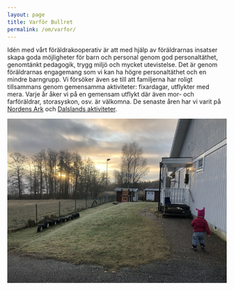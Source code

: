 ```yaml
---
layout: page
title: Varför Bullret
permalink: /om/varfor/
---
```


Idén med vårt föräldrakooperativ är att med hjälp av föräldrarnas insatser skapa goda möjligheter för barn och personal genom god personaltäthet, genomtänkt pedagogik, trygg miljö och mycket utevistelse. Det är genom föräldrarnas engagemang som vi kan ha högre personaltäthet och en mindre barngrupp. Vi försöker även se till att familjerna har roligt tillsammans genom gemensamma aktiviteter: fixardagar, utflykter med mera. Varje år åker vi på en gemensam utflykt där även mor- och farföräldrar, storasyskon, osv. är välkomna. De senaste åren har vi varit på [Nordens Ark](https://nordensark.se/) och [Dalslands aktiviteter](https://www.dalslandsaktiviteter.se/). 

![Inngång för barnen, soluppgång i bakgrunden](/img/varfor.jpg)